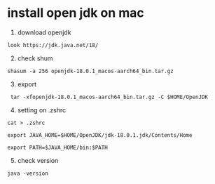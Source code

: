 # install open jdk on mac

1. download openjdk
```
look https://jdk.java.net/18/

```

2. check shum
```
shasum -a 256 openjdk-18.0.1_macos-aarch64_bin.tar.gz

```

3. export
```
 tar -xfopenjdk-18.0.1_macos-aarch64_bin.tar.gz -C $HOME/OpenJDK

```

4. setting on .zshrc
```
cat > .zshrc

export JAVA_HOME=$HOME/OpenJDK/jdk-18.0.1.jdk/Contents/Home

export PATH=$JAVA_HOME/bin:$PATH

```

5. check version
```
java -version

```